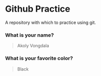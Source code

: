 # Github Practice

A repository with which to practice using git.

### What is your name?

> Akoly Vongdala


### What is your favorite color?

> Black 
